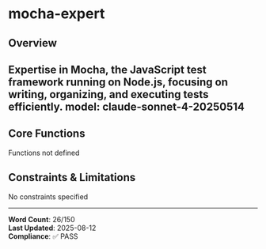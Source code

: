 # mocha-expert

## Overview

Expertise in Mocha, the JavaScript test framework running on Node.js, focusing on writing, organizing, and executing tests efficiently.
model: claude-sonnet-4-20250514
---

## Core Functions

Functions not defined

## Constraints & Limitations

No constraints specified



---
**Word Count**: 26/150  
**Last Updated**: 2025-08-12  
**Compliance**: ✅ PASS